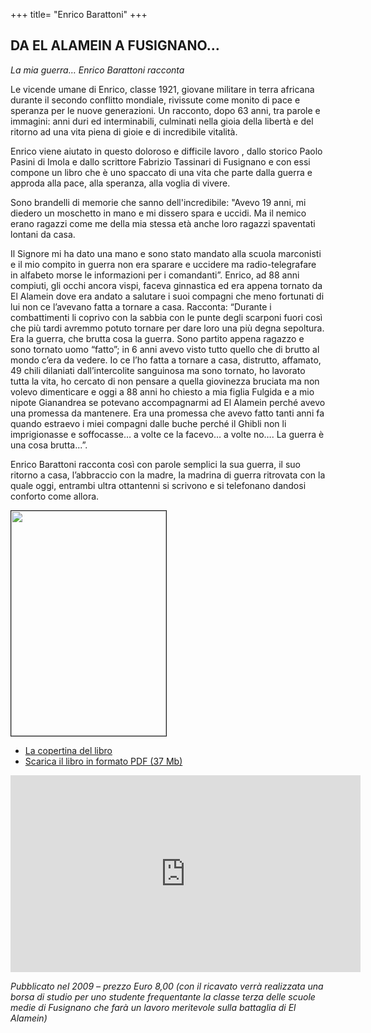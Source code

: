 +++
title= "Enrico Barattoni"
+++


## DA EL ALAMEIN A FUSIGNANO…

*La mia guerra… Enrico Barattoni racconta*

Le vicende umane di Enrico, classe 1921, giovane militare in terra africana durante il secondo conflitto mondiale, rivissute come monito di pace e speranza per le nuove generazioni. Un racconto, dopo 63 anni, tra parole e immagini: anni duri ed interminabili, culminati nella gioia della libertà e del ritorno ad una vita piena di gioie e di incredibile vitalità.


Enrico viene aiutato in questo doloroso e difficile lavoro , dallo storico Paolo Pasini di Imola e dallo scrittore Fabrizio Tassinari di Fusignano e con essi compone un libro che è uno spaccato di una vita che parte dalla guerra e approda alla pace, alla speranza, alla voglia di vivere. 

 Sono brandelli di memorie che sanno dell'incredibile: "Avevo 19 anni, mi diedero un moschetto in mano e mi dissero spara e uccidi. Ma il nemico erano ragazzi come me della mia stessa età anche loro ragazzi spaventati lontani da casa. 

 Il Signore mi ha dato una mano e sono stato mandato alla scuola marconisti e il mio compito in guerra non era sparare e uccidere ma radio-telegrafare in alfabeto morse le informazioni per i comandanti”.
Enrico, ad 88 anni compiuti, gli occhi ancora vispi, faceva ginnastica ed era appena tornato da El Alamein dove era andato a salutare i suoi compagni che meno fortunati di lui non ce l’avevano fatta a tornare a casa. Racconta: “Durante i combattimenti li coprivo con la sabbia con le punte degli scarponi fuori così che più tardi avremmo potuto tornare per dare loro una più degna sepoltura.
 Era la guerra, che brutta cosa la guerra. Sono partito appena ragazzo e sono tornato uomo “fatto”; in 6 anni avevo visto tutto quello che di brutto al mondo c’era da vedere.
 Io ce l’ho fatta a tornare a casa, distrutto, affamato, 49 chili dilaniati dall’intercolite sanguinosa ma sono tornato, ho lavorato tutta la vita, ho cercato di non pensare a quella giovinezza bruciata ma non volevo dimenticare e oggi a 88 anni ho chiesto a mia figlia Fulgida e a mio nipote Gianandrea se potevano accompagnarmi ad El Alamein perché avevo una promessa da mantenere. Era una promessa che avevo fatto tanti anni fa quando estraevo i miei compagni dalle buche perché il Ghibli non li imprigionasse e soffocasse… a volte ce la facevo… a volte no…. La guerra è una cosa brutta...”.
 
Enrico Barattoni racconta così con parole semplici la sua guerra, il suo ritorno a casa, l’abbraccio con la madre, la madrina di guerra ritrovata con la quale oggi, entrambi ultra ottantenni si scrivono e si telefonano dandosi conforto come allora.
 
<img src="/images/files/Barattoni.JPG" border="1" bordercolor="black" width="248" height="360">

- [La copertina del libro](/docs/Barattoni_copertina.pdf)
- [Scarica il libro in formato PDF (37 Mb)](https://github.com/wartimefriends/sito/raw/master/resources/docs/Barattoni_libro.pdf)

<iframe width="560" height="315" src="https://www.youtube.com/embed/mHi3bs49XBg" frameborder="0" allowfullscreen></iframe>

*Pubblicato nel 2009 – prezzo Euro 8,00 (con il ricavato verrà realizzata una borsa di studio per uno studente frequentante la classe terza delle scuole medie di Fusignano che farà un lavoro meritevole sulla battaglia di El Alamein)*
